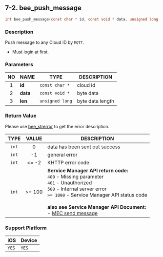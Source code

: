 ## 7-2. bee_push_message

```c
int bee_push_message(const char * id, const void * data, unsigned long len);
```

### Description

Push message to any Cloud ID by `MQTT`.

* Must login at first.

### Parameters

| NO | NAME | TYPE | DESCRIPTION |
| :---: | --- | --- | --- |
| 1 | **id** | `const char *` | cloud id |
| 2 | **data** | `const void *` | byte data |
| 3 | **len** | `unsigned long` | byte data length |

### Return Value

Please use [bee_strerror](../03_Information/3.5_bee_strerror.md) to get the error description.

| TYPE | VALUE | DESCRIPTION |
| :---: | :---: | --- |
| `int` | 0 | data has been sent out success |
| `int` | -1 | general error |
| `int` | <= -2 | KHTTP error code |
| `int` | >= 100 | **Service Manager API return code:**<br> `400` - Missing parameter<br> `401` - Unauthorized<br> `500` - Internal server error<br> `>= 1000` - Service Manager API status code <br><br> **also see Service Manager API Document:**<br> - [MEC send message](https://docs.google.com/a/gemteks.com/document/d/1rcvGr_lrOClHl2cI5TwV8XByEW4tCaK7O5MlxSnHer4/edit#heading=h.9a1nn85am3gi) |

### Support Platform

| iOS | Device |
| --- | --- |
| `YES` | `YES` |

